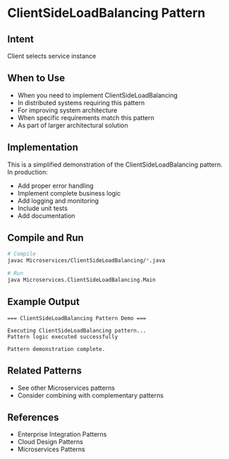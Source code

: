 # ClientSideLoadBalancing Pattern

## Intent
Client selects service instance

## When to Use
- When you need to implement ClientSideLoadBalancing
- In distributed systems requiring this pattern
- For improving system architecture
- When specific requirements match this pattern
- As part of larger architectural solution

## Implementation
This is a simplified demonstration of the ClientSideLoadBalancing pattern. In production:
- Add proper error handling
- Implement complete business logic
- Add logging and monitoring
- Include unit tests
- Add documentation

## Compile and Run
```bash
# Compile
javac Microservices/ClientSideLoadBalancing/*.java

# Run
java Microservices.ClientSideLoadBalancing.Main
```

## Example Output
```
=== ClientSideLoadBalancing Pattern Demo ===

Executing ClientSideLoadBalancing pattern...
Pattern logic executed successfully

Pattern demonstration complete.
```

## Related Patterns
- See other Microservices patterns
- Consider combining with complementary patterns

## References
- Enterprise Integration Patterns
- Cloud Design Patterns
- Microservices Patterns
